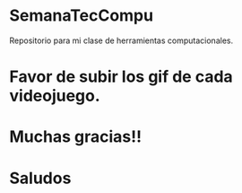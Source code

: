 # SemanaTecCompu
Repositorio para mi clase de herramientas computacionales.

# Favor de subir los gif de cada videojuego.

# Muchas gracias!!
# Saludos
